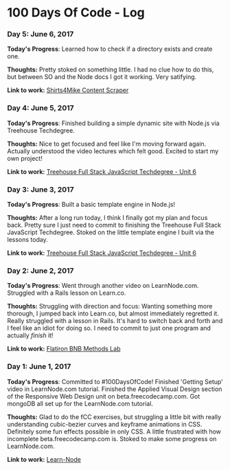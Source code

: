 # 100 Days Of Code - Log

### Day 5: June 6, 2017

**Today's Progress**: Learned how to check if a directory exists and create one.

**Thoughts:** Pretty stoked on something little. I had no clue how to do this, but between SO and the Node docs I got it working. Very satifying.

**Link to work:** [Shirts4Mike Content Scraper](https://github.com/jhnnyk/shirts4mike-content-scraper)

### Day 4: June 5, 2017

**Today's Progress**: Finished building a simple dynamic site with Node.js via Treehouse Techdegree.

**Thoughts:** Nice to get focused and feel like I'm moving forward again. Actually understood the video lectures which felt good. Excited to start my own project!

**Link to work:** [Treehouse Full Stack JavaScript Techdegree - Unit 6](https://github.com/jhnnyk/TH-FSJS-Unit6)

### Day 3: June 3, 2017

**Today's Progress**: Built a basic template engine in Node.js!

**Thoughts:** After a long run today, I think I finally got my plan and focus back. Pretty sure I just need to commit to finishing the Treehouse Full Stack JavaScript Techdegree. Stoked on the little template engine I built via the lessons today.

**Link to work:** [Treehouse Full Stack JavaScript Techdegree - Unit 6](https://github.com/jhnnyk/TH-FSJS-Unit6)

### Day 2: June 2, 2017

**Today's Progress**: Went through another video on LearnNode.com. Struggled with a Rails lesson on Learn.co.

**Thoughts:** Struggling with direction and focus: Wanting something more thorough, I jumped back into Learn.co, but almost immediately regretted it. Really struggled with a lesson in Rails. It's hard to switch back and forth and I feel like an idiot for doing so. I need to commit to just one program and actually _finish_ it!

**Link to work:** [Flatiron BNB Methods Lab](https://github.com/jhnnyk/flatiron-bnb-methods-cb-000)

### Day 1: June 1, 2017

**Today's Progress**: Committed to #100DaysOfCode! Finished 'Getting Setup' video in LearnNode.com tutorial. Finished the Applied Visual Design section of the Responsive Web Design unit on beta.freecodecamp.com. Got mongoDB all set up for the LearnNode.com tutorial.

**Thoughts:** Glad to do the fCC exercises, but struggling a little bit with really understanding cubic-bezier curves and keyframe animations in CSS. Definitely some fun effects possible in only CSS. A little frustrated with how incomplete beta.freecodecamp.com is. Stoked to make some progress on LearnNode.com.

**Link to work:** [Learn-Node](https://github.com/jhnnyk/Learn-Node)
